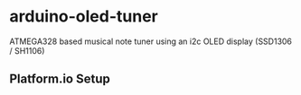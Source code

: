 # arduino-oled-tuner

ATMEGA328 based musical note tuner using an i2c OLED display (SSD1306 / SH1106)


## Platform.io Setup
